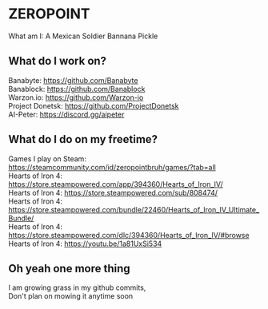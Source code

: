 # ZEROPOINT 
What am I: A Mexican Soldier Bannana Pickle

## What do I work on?
Banabyte: https://github.com/Banabyte<br>
Banablock: https://github.com/Banablock<br>
Warzon.io: https://github.com/Warzon-io<br>
Project Donetsk: https://github.com/ProjectDonetsk<br>
AI-Peter: https://discord.gg/aipeter<br>

## What do I do on my freetime? 
Games I play on Steam: https://steamcommunity.com/id/zeropointbruh/games/?tab=all<br> 
Hearts of Iron 4: https://store.steampowered.com/app/394360/Hearts_of_Iron_IV/<br>
Hearts of Iron 4: https://store.steampowered.com/sub/808474/<br>
Hearts of Iron 4: https://store.steampowered.com/bundle/22460/Hearts_of_Iron_IV_Ultimate_Bundle/<br>
Hearts of Iron 4: https://store.steampowered.com/dlc/394360/Hearts_of_Iron_IV/#browse<br>
Hearts of Iron 4: https://youtu.be/1a81UxSi534

## Oh yeah one more thing
I am growing grass in my github commits,<br>
Don't plan on mowing it anytime soon
